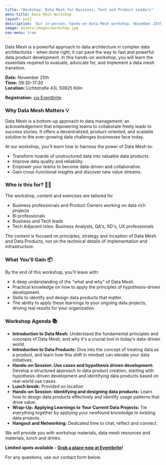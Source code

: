 ```yaml
---
title: "Workshop: Data Mesh for Business, Tech and Product Leaders"
menu-title: Data Mesh Workshop
layout: post
description: 'Our in-person, hands-on Data Mesh workshop. November 25th in Cologne.'
image: assets/images/workshop.jpg
nav-menu: true
---
```


Data Mesh is a powerful approach to data architecture in complex data
architectures - when done right, it can pave the way to fast and powerful data
product development. In this hands-on workshop, you will learn the essentials
required to evaluate, advocate for, and implement a data mesh transition.

**Date:** November 25th\
**Time:** 09:30-17:30\
**Location:** Lichtstraße 43i, 50825 Köln

**Registration:** [via Eventbrite](http://insert-link.here)

### Why Data Mesh Matters 💡

Data Mesh is a bottom-up approach to data management; an acknowledgement that
empowering teams to collaborate freely leads to success stories. It offers a
decentralized, product-oriented, and scalable solution to the ever-growing data
challenges businesses face today.

At our workshop, you'll learn how to harness the power of Data Mesh to:

- Transform hoards of unstructured data into valuable data products.
- Improve data quality and reliability.
- Empower your teams to become data-driven and collaborative.
- Gain cross-functional insights and discover new value streams.

### Who is this for? 👩‍💼

The workshop, content and exercises are tailored for  

- Business professionals and Product Owners working on data rich projects
- BI professionals
- Business and Tech leads
- Tech Adjacent roles: Business Analysts, QA's, XD's, UX professionals

The content is focused on principles, strategy and inception of Data Mesh and 
Data Products, not on the technical details of implementation and infrastructure.

### What You'll Gain 📦

By the end of this workshop, you'll leave with:

- A deep understanding of the "what and why" of Data Mesh.
- Practical knowledge on how to apply the principles of hypothesis-driven
  development.
- Skills to identify and design data products that matter.
- The ability to apply these learnings to your ongoing data projects, driving
  real results for your organization.

### Workshop Agenda 📚

- **Introduction to Data Mesh:** Understand the fundamental principles and
  concepts of Data Mesh, and why it's a crucial tool in today's data-driven
  world.
- **Introduction to Data Products:** Dive into the concept of treating data as a
  product, and learn how this shift in mindset can elevate your data
  initiatives.
- **Hands-on Session: Use cases and hypothesis driven development:** Develop a
  structured approach to data product creation, starting
  with hypothesis-driven development and identifying data products based on
  real-world use cases.
- **Lunch break:** Provided on location
- **Hands-on Session: Identifying and designing data products:** Learn
  how to design data products effectively and identify usage patterns that drive
  value.
- **Wrap-Up: Applying Learnings to Your Current Data Projects:** Tie everything
  together by applying your newfound knowledge to existing data projects.
- **Hangout and Networking:** Dedicated time to chat, reflect and connect.

We will provide you with workshop materials, data mesh resources and materials,
lunch and drinks.

**Limited spots available - [Grab a place now at Eventbrite](http://insert-link.here)!**

For any questions, use our contact form below.
